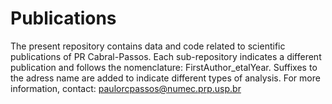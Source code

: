 # Publications

The present repository contains data and code related to scientific publications of PR Cabral-Passos. Each sub-repository indicates a different publication and follows the nomenclature: FirstAuthor_etalYear. Suffixes to the adress name are added to indicate different types of analysis. For more information, contact: paulorcpassos@numec.prp.usp.br
